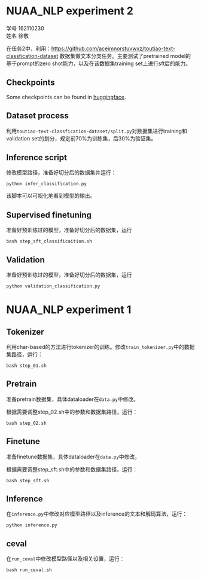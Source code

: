 # NUAA_NLP experiment 2

学号 162110230   
姓名 徐敬

在任务2中，利用：https://github.com/aceimnorstuvwxz/toutiao-text-classfication-dataset 数据集做文本分类任务。主要测试了pretrained model的基于prompt的zero shot能力，以及在该数据集training set上进行sft后的能力。

## Checkpoints

Some checkpoints can be found in [huggingface](https://huggingface.co/CATTAC/nuaa_nlp/tree/main).

## Dataset process
利用``toutiao-text-classfication-dataset/split.py``对数据集进行training和validation set的划分，规定前70%为训练集，后30%为验证集。

## Inference script
修改模型路径，准备好切分后的数据集并运行：
```
python infer_classification.py
```
该脚本可以可视化地看到模型的输出。

## Supervised finetuning

准备好预训练过的模型，准备好切分后的数据集，运行
```
bash step_sft_classificaition.sh
```

## Validation
准备好预训练过的模型，准备好切分后的数据集，运行
```
python validation_classification.py
```

# NUAA_NLP experiment 1

## Tokenizer
利用char-based的方法进行tokenizer的训练。修改``train_tokenizer.py``中的数据集路径，运行：
```
bash step_01.sh
```
## Pretrain
准备pretrain数据集，具体dataloader在``data.py``中修改。

根据需要调整step_02.sh中的参数和数据集路径，运行：
```
bash step_02.sh
```

## Finetune
准备finetune数据集，具体dataloader在``data.py``中修改。

根据需要调整step_sft.sh中的参数和数据集路径，运行：
```
bash step_sft.sh
```

## Inference
在``inference.py``中修改对应模型路径以及inference的文本和解码算法，运行：
```
python inference.py
```

## ceval
在``run_ceval``中修改模型路径以及相关设置，运行：
```
bash run_ceval.sh
```